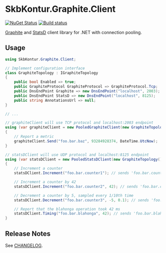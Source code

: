 # SkbKontur.Graphite.Client

[![NuGet Status](https://img.shields.io/nuget/v/SkbKontur.Graphite.Client.svg)](https://www.nuget.org/packages/SkbKontur.Graphite.Client/)
[![Build status](https://ci.appveyor.com/api/projects/status/9fek7h8sypqxrmx4?svg=true)](https://ci.appveyor.com/project/skbkontur/graphite-client)

[Graphite](https://graphiteapp.org/) and [StatsD](https://github.com/etsy/statsd/) client library for .NET with connection pooling.

## Usage

```csharp
using SkbKontur.Graphite.Client;

// Implement configuration interface
class GraphiteTopology : IGraphiteTopology
{
    public bool Enabled => true;
    public GraphiteProtocol GraphiteProtocol => GraphiteProtocol.Tcp;
    public DnsEndPoint Graphite => new DnsEndPoint("localhost", 2003);
    public DnsEndPoint StatsD => new DnsEndPoint("localhost", 8125);
    public string AnnotationsUrl => null;
}

// ...

// graphiteClient will use TCP protocol and localhost:2003 endpoint
using (var graphiteClient = new PooledGraphiteClient(new GraphiteTopology()))
{
    // Report a metric
    graphiteClient.Send("foo.bar.baz", 93284928374, DateTime.UtcNow);
}

// statsDClient will use UDP protocol and localhost:8125 endpoint
using (var statsDClient = new PooledStatsDClient(new GraphiteTopology()))
{
    // Increment a counter
    statsDClient.Increment("foo.bar.counter1"); // sends 'foo.bar.counter1:1|c'

    // Increment a counter by 42
    statsDClient.Increment("foo.bar.counter2", 42); // sends 'foo.bar.counter2:42|c'

    // Decrement a counter by 5, sampled every 1/10th time
    statsDClient.Decrement("foo.bar.counter3", -5, 0.1); // sends 'foo.bar.counter3:-5|c@0.1'

    // Report that the blahonga operation took 42 ms
    statsDClient.Timing("foo.bar.blahonga", 42); // sends 'foo.bar.blahonga:42|ms'
}
```

## Release Notes

See [CHANGELOG](CHANGELOG.md).
